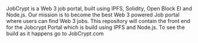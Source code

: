 
JobCrypt is a Web 3 job portal, built using IPFS, Solidity, Open Block EI and Node.js.
Our mission is to become the best Web 3 powered Job portal where users can find Web 3 jobs.
This repository will contain the front end for the Jobcrypt Portal which is build using IPFS and Node.js.
To see the build as it happens go to JobCrypt.com
